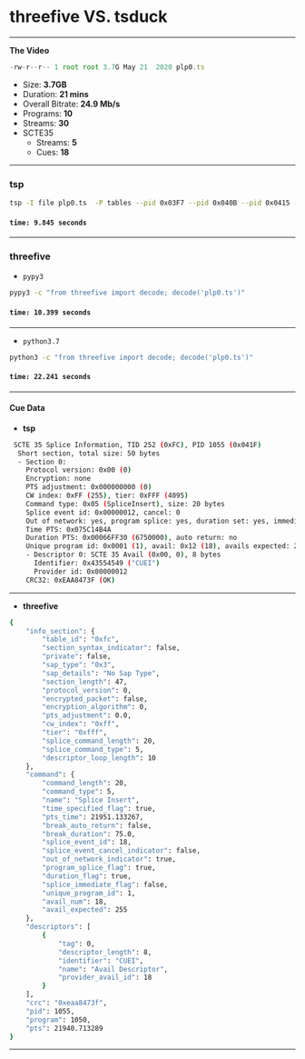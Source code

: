 # threefive VS. tsduck 
___

__The Video__

```js
-rw-r--r-- 1 root root 3.7G May 21  2020 plp0.ts
```
  * Size: __3.7GB__
  * Duration: __21 mins__
  * Overall Bitrate: __24.9 Mb/s__
  * Programs: __10__ 
  * Streams: __30__
  * SCTE35
      * Streams: __5__
      * Cues: __18__

___



### tsp
```sh
tsp -I file plp0.ts  -P tables --pid 0x03F7 --pid 0x040B --pid 0x0415 --pid 0x041F --pid 0x0451 --text -  -O drop
```
#### `time: 9.845 seconds` 
___


### threefive 
* `pypy3 `
```sh
pypy3 -c "from threefive import decode; decode('plp0.ts')"

```
####  `time: 10.399 seconds`
___

* `python3.7`
```sh
python3 -c "from threefive import decode; decode('plp0.ts')"

```
####  `time: 22.241 seconds`
___



#### Cue Data


* __tsp__ 
```sh
 SCTE 35 Splice Information, TID 252 (0xFC), PID 1055 (0x041F)
  Short section, total size: 50 bytes
  - Section 0:
    Protocol version: 0x00 (0)
    Encryption: none
    PTS adjustment: 0x000000000 (0)
    CW index: 0xFF (255), tier: 0xFFF (4095)
    Command type: 0x05 (SpliceInsert), size: 20 bytes
    Splice event id: 0x00000012, cancel: 0
    Out of network: yes, program splice: yes, duration set: yes, immediate: no
    Time PTS: 0x075C14B4A
    Duration PTS: 0x00066FF30 (6750000), auto return: no
    Unique program id: 0x0001 (1), avail: 0x12 (18), avails expected: 255
    - Descriptor 0: SCTE 35 Avail (0x00, 0), 8 bytes
      Identifier: 0x43554549 ("CUEI")
      Provider id: 0x00000012
    CRC32: 0xEAA8473F (OK)
```
___


* __threefive__ 
```sh
{
    "info_section": {
        "table_id": "0xfc",
        "section_syntax_indicator": false,
        "private": false,
        "sap_type": "0x3",
        "sap_details": "No Sap Type",
        "section_length": 47,
        "protocol_version": 0,
        "encrypted_packet": false,
        "encryption_algorithm": 0,
        "pts_adjustment": 0.0,
        "cw_index": "0xff",
        "tier": "0xfff",
        "splice_command_length": 20,
        "splice_command_type": 5,
        "descriptor_loop_length": 10
    },
    "command": {
        "command_length": 20,
        "command_type": 5,
        "name": "Splice Insert",
        "time_specified_flag": true,
        "pts_time": 21951.133267,
        "break_auto_return": false,
        "break_duration": 75.0,
        "splice_event_id": 18,
        "splice_event_cancel_indicator": false,
        "out_of_network_indicator": true,
        "program_splice_flag": true,
        "duration_flag": true,
        "splice_immediate_flag": false,
        "unique_program_id": 1,
        "avail_num": 18,
        "avail_expected": 255
    },
    "descriptors": [
        {
            "tag": 0,
            "descriptor_length": 8,
            "identifier": "CUEI",
            "name": "Avail Descriptor",
            "provider_avail_id": 18
        }
    ],
    "crc": "0xeaa8473f",
    "pid": 1055,
    "program": 1050,
    "pts": 21940.713289
}

```
___

